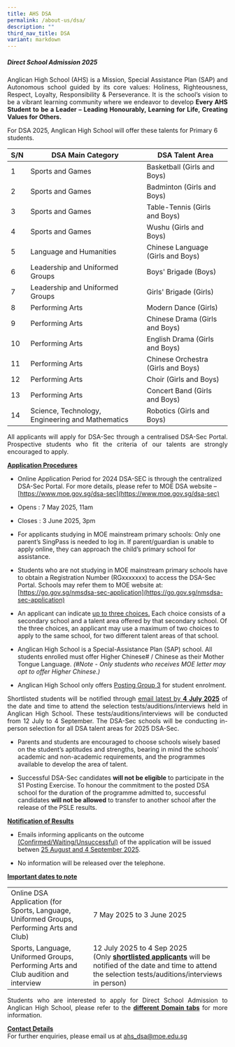 ```yaml
---
title: AHS DSA
permalink: /about-us/dsa/
description: ""
third_nav_title: DSA
variant: markdown
---
```

##### Direct School Admission 2025

<p align="justify">
Anglican High School (AHS) is a Mission, Special Assistance Plan (SAP) and Autonomous school guided by its core values: Holiness, Righteousness, Respect, Loyalty, Responsibility &amp; Perseverance. It is the school’s vision to be a vibrant learning community where we endeavor to develop <b>Every AHS Student to be a Leader – Leading Honourably, Learning for Life, Creating Values for Others.</b><br></p>

For DSA 2025, Anglican High School will offer these talents for Primary 6 students.


| S/N | DSA Main Category | DSA Talent Area |
| -------- | -------- | -------- |
| 1 | Sports and Games     | Basketball (Girls and Boys)|
| 2 | Sports and Games     | Badminton (Girls and Boys)|
| 3 | Sports and Games     | Table-Tennis (Girls and Boys)|
| 4 | Sports and Games     | Wushu (Girls and Boys)|
| 5 | Language and Humanities     | Chinese Language (Girls and Boys)|
| 6 | Leadership and Uniformed Groups     | Boys' Brigade (Boys)|
| 7 | Leadership and Uniformed Groups     | Girls' Brigade (Girls)|
| 8 | Performing Arts     | Modern Dance (Girls)|
| 9 | Performing Arts     | Chinese Drama (Girls and Boys)|
| 10 | Performing Arts     | English Drama (Girls and Boys)|
| 11 | Performing Arts     | Chinese Orchestra (Girls and Boys)|
| 12 | Performing Arts     | Choir (Girls and Boys)|
| 13 | Performing Arts     | Concert Band (Girls and Boys)|
| 14 | Science, Technology, Engineering and Mathematics     | Robotics (Girls and Boys)|

<p align="justify">
All applicants will apply for DSA-Sec through a centralised DSA-Sec Portal. Prospective students who fit the criteria of our talents are strongly encouraged to apply. </p>

<b><u>Application Procedures</u></b>

- Online Application Period for 2024 DSA-SEC is through the centralized DSA-Sec Portal. For more details, please refer to MOE DSA website – [https://www.moe.gov.sg/dsa-sec](https://www.moe.gov.sg/dsa-sec)

- Opens : 7 May 2025, 11am
- Closes : 3 June 2025, 3pm

- For applicants studying in MOE mainstream primary schools: Only one parent’s SingPass is needed to log in. If parent/guardian is unable to apply online, they can approach the child’s primary school for assistance.

- Students who are not studying in MOE mainstream primary schools have to obtain a Registration Number (RGxxxxxxx) to access the DSA-Sec Portal. Schools may refer them to MOE website at: [https://go.gov.sg/nmsdsa-sec-application](https://go.gov.sg/nmsdsa-sec-application)

- An applicant can indicate <u>up to three choices.</u> Each choice consists of a secondary school and a talent area offered by that secondary school. Of the three choices, an applicant may use a maximum of two choices to apply to the same school, for two different talent areas of that school.

- Anglican High School is a Special-Assistance Plan (SAP) school. All students enrolled must offer Higher Chinese# / Chinese as their Mother Tongue Language. <i>(#Note - Only students who receives MOE letter may opt to offer Higher Chinese.)</i>
- Anglican High School only offers <u>Posting Group 3</u> for student enrolment.

<p align="justify">
	Shortlisted students will be notified through <u>email latest by <b>4 July 2025</b></u> of the date and time to attend the selection tests/auditions/interviews held in Anglican High School. These tests/auditions/interviews will be conducted from 12 July to 4 September. The DSA-Sec schools will be conducting in-person selection for all DSA talent areas for 2025 DSA-Sec.</p>

- Parents and students are encouraged to choose schools wisely based on the student’s aptitudes and strengths, bearing in mind the schools’ academic and non-academic requirements, and the programmes available to develop the area of talent.

- Successful DSA-Sec candidates <b>will not be eligible</b> to participate in the S1 Posting Exercise. To honour the commitment to the posted DSA school for the duration of the programme admitted to, successful candidates <b>will not be allowed</b> to transfer to another school after the release of the PSLE results.

<b><u>Notification of Results</u></b>

- Emails informing applicants on the outcome <u>(Confirmed/Waiting/Unsuccessful)</u> of the application will be issued betwen <u>25 August and 4 September 2025</u>.

- No information will be released over the telephone.


<b><u>Important dates to note</u></b>

|  |  |
| -------- | -------- | 
| Online DSA Application (for Sports, Language, Uniformed Groups, Performing Arts and Club) | 7 May 2025 to 3 June 2025     | 
| Sports, Language, Uniformed Groups, Performing Arts and Club audition and interview | 12 July 2025 to 4 Sep 2025<br>(Only <b><u>shortlisted applicants</u></b> will be notified of the date and time to attend the selection tests/auditions/interviews in person) 

<p align="justify">
Students who are interested to apply for Direct School Admission to Anglican High School, please refer to the <b><u>different Domain tabs</u></b> for more information.</p>

<b><u>Contact Details</u></b><br>
For further enquiries, please email us at ahs_dsa@moe.edu.sg
<br><br>